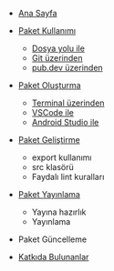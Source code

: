 <!-- docs/_sidebar.md -->
* [Ana Sayfa](README.md)

* [Paket Kullanımı](package-usage/package-usage.md)
  - [Dosya yolu ile](package-usage/by-file-path.md)
  - [Git üzerinden](package-usage/from-git.md)
  - [pub.dev üzerinden](package-usage/from-pubdev.md)

* [Paket Oluşturma](creating-package/creating-package.md)
  - [Terminal üzerinden](creating-package/from-terminal.md)
  - [VSCode ile](creating-package/with-vscode.md)
  - [Android Studio ile](creating-package/with-androidstudio.md)

* [Paket Geliştirme](package-development/package-development.md)
  - export kullanımı
  - src klasörü
  - Faydalı lint kuralları

* [Paket Yayınlama](publishing-package/publishing-package.md)
  - Yayına hazırlık
  - Yayınlama

* Paket Güncelleme

* [Katkıda Bulunanlar](contributors/contributors.md)
